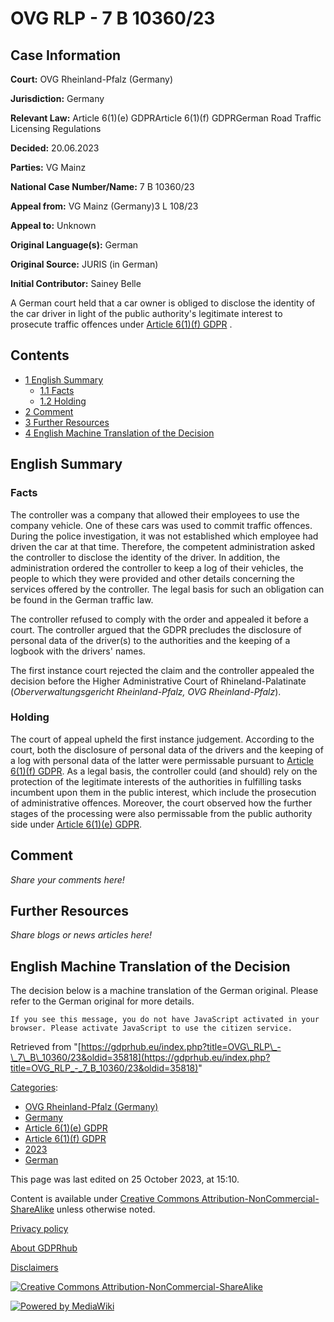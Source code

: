 # OVG RLP - 7 B 10360/23

## Case Information

**Court:** OVG Rheinland-Pfalz (Germany)

**Jurisdiction:** Germany

**Relevant Law:** Article 6(1)(e) GDPRArticle 6(1)(f) GDPRGerman Road Traffic Licensing Regulations

**Decided:** 20.06.2023

**Parties:** VG Mainz

**National Case Number/Name:** 7 B 10360/23

**Appeal from:** VG Mainz (Germany)3 L 108/23

**Appeal to:** Unknown

**Original Language(s):** German

**Original Source:** JURIS (in German)

**Initial Contributor:** Sainey Belle

A German court held that a car owner is obliged to disclose the identity of the car driver in light of the public authority's legitimate interest to prosecute traffic offences under [Article 6(1)(f) GDPR](/index.php?title=Article_6_GDPR#1f "Article 6 GDPR") .

## Contents

*   [1 English Summary](#English_Summary)
    *   [1.1 Facts](#Facts)
    *   [1.2 Holding](#Holding)
*   [2 Comment](#Comment)
*   [3 Further Resources](#Further_Resources)
*   [4 English Machine Translation of the Decision](#English_Machine_Translation_of_the_Decision)

## English Summary

### Facts

The controller was a company that allowed their employees to use the company vehicle. One of these cars was used to commit traffic offences. During the police investigation, it was not established which employee had driven the car at that time. Therefore, the competent administration asked the controller to disclose the identity of the driver. In addition, the administration ordered the controller to keep a log of their vehicles, the people to which they were provided and other details concerning the services offered by the controller. The legal basis for such an obligation can be found in the German traffic law.

The controller refused to comply with the order and appealed it before a court. The controller argued that the GDPR precludes the disclosure of personal data of the driver(s) to the authorities and the keeping of a logbook with the drivers' names.

The first instance court rejected the claim and the controller appealed the decision before the Higher Administrative Court of Rhineland-Palatinate (_Oberverwaltungsgericht Rheinland-Pfalz, OVG Rheinland-Pfalz_).

### Holding

The court of appeal upheld the first instance judgement. According to the court, both the disclosure of personal data of the drivers and the keeping of a log with personal data of the latter were permissable pursuant to [Article 6(1)(f) GDPR](/index.php?title=Article_6_GDPR#1f "Article 6 GDPR"). As a legal basis, the controller could (and should) rely on the protection of the legitimate interests of the authorities in fulfilling tasks incumbent upon them in the public interest, which include the prosecution of administrative offences. Moreover, the court observed how the further stages of the processing were also permissable from the public authority side under [Article 6(1)(e) GDPR](/index.php?title=Article_6_GDPR#1e "Article 6 GDPR").

## Comment

_Share your comments here!_

## Further Resources

_Share blogs or news articles here!_

## English Machine Translation of the Decision

The decision below is a machine translation of the German original. Please refer to the German original for more details.

```
If you see this message, you do not have JavaScript activated in your browser. Please activate JavaScript to use the citizen service.

```

Retrieved from "[https://gdprhub.eu/index.php?title=OVG\_RLP\_-\_7\_B\_10360/23&oldid=35818](https://gdprhub.eu/index.php?title=OVG_RLP_-_7_B_10360/23&oldid=35818)"

[Categories](/index.php?title=Special:Categories "Special:Categories"):

*   [OVG Rheinland-Pfalz (Germany)](/index.php?title=Category:OVG_Rheinland-Pfalz_\(Germany\) "Category:OVG Rheinland-Pfalz (Germany)")
*   [Germany](/index.php?title=Category:Germany "Category:Germany")
*   [Article 6(1)(e) GDPR](/index.php?title=Category:Article_6\(1\)\(e\)_GDPR "Category:Article 6(1)(e) GDPR")
*   [Article 6(1)(f) GDPR](/index.php?title=Category:Article_6\(1\)\(f\)_GDPR "Category:Article 6(1)(f) GDPR")
*   [2023](/index.php?title=Category:2023 "Category:2023")
*   [German](/index.php?title=Category:German "Category:German")

This page was last edited on 25 October 2023, at 15:10.

Content is available under [Creative Commons Attribution-NonCommercial-ShareAlike](https://creativecommons.org/licenses/by-nc-sa/4.0/) unless otherwise noted.

[Privacy policy](/index.php?title=GDPRhub:Privacy_policy)

[About GDPRhub](/index.php?title=GDPRhub:About)

[Disclaimers](/index.php?title=GDPRhub:General_disclaimer)

[![Creative Commons Attribution-NonCommercial-ShareAlike](/resources/assets/licenses/cc-by-nc-sa.png)](https://creativecommons.org/licenses/by-nc-sa/4.0/)

[![Powered by MediaWiki](/resources/assets/poweredby_mediawiki_88x31.png)](https://www.mediawiki.org/)
